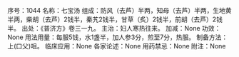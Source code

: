 序号：1044
名称：七宝汤
组成：防风（去芦）半两，知母（去芦）半两，生地黄半两，柴胡（去芦）2钱半，秦艽2钱半，甘草（炙）2钱半，前胡（去芦）2钱半。
出处：《普济方》卷三一九。
主治：妇人寒热往来。
加减：None
功效：None
用法用量：每服5钱，水1盏半，加人参3分，煎至7分，热服。
制备方法：上(口父)咀。
临床应用：None
各家论述：None
用药禁忌：None
附注：None
